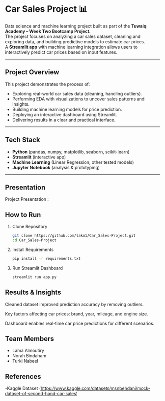 # Car Sales Project 📊

Data science and machine learning project built as part of the **Tuwaiq Academy – Week Two Bootcamp Project**.  
The project focuses on analyzing a car sales dataset, cleaning and exploring data, and building predictive models to estimate car prices.  
A **Streamlit app** with machine learning integration allows users to interactively predict car prices based on input features.

---

##  Project Overview
This project demonstrates the process of:
- Exploring real-world car sales data (cleaning, handling outliers).  
- Performing EDA with visualizations to uncover sales patterns and insights.  
- Building machine learning models for price prediction.  
- Deploying an interactive dashboard using Streamlit.  
- Delivering results in a clear and practical interface.  

---

##  Tech Stack
- **Python** (pandas, numpy, matplotlib, seaborn, scikit-learn)  
- **Streamlit** (interactive app)  
- **Machine Learning** (Linear Regression, other tested models)  
- **Jupyter Notebook** (analysis & prototyping)  

---
## Presentation 
Project Presentation : 

## How to Run
1. Clone Repository
   ``` bash
   git clone https://github.com/lakm1/Car_Sales-Project.git
   cd Car_Sales-Project
   ```
2. Install Requirements
   ```bash
   pip install -r requirements.txt
   ```
4. Run Streamlit Dashboard
   ```bash
   streamlit run app.py
   ```
## Results & Insights

Cleaned dataset improved prediction accuracy by removing outliers.

Key factors affecting car prices: brand, year, mileage, and engine size.

Dashboard enables real-time car price predictions for different scenarios.

## Team Members 
- Lama Almoutiry
- Norah Bindaham
- Turki Nabeel
## References
-Kaggle Dataset (https://www.kaggle.com/datasets/msnbehdani/mock-dataset-of-second-hand-car-sales)

